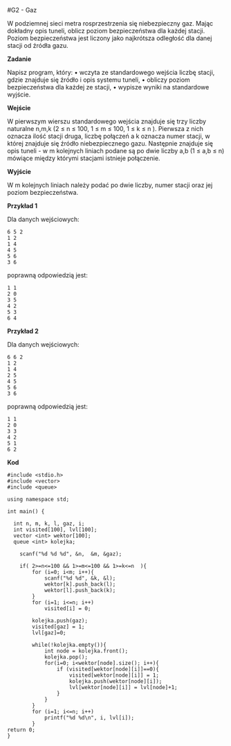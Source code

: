 #G2 - Gaz

W podziemnej sieci metra rosprzestrzenia się niebezpieczny gaz. Mając dokładny opis tuneli, oblicz poziom bezpieczeństwa dla każdej stacji.
Poziom bezpieczeństwa jest liczony jako najkrótsza odległość dla danej stacji od źródła gazu.

**Zadanie**

Napisz program, który:
• wczyta ze standardowego wejścia liczbę stacji, gdzie znajduje się źródło i opis systemu tuneli,
• obliczy poziom bezpieczeństwa dla każdej ze stacji,
• wypisze wyniki na standardowe wyjście.

**Wejście**

W pierwszym wierszu standardowego wejścia znajduje się trzy liczby naturalne n,m,k (2 ≤ n ≤ 100, 1 ≤ m ≤ 100, 1 ≤ k ≤ n ). Pierwsza z nich oznacza ilość stacji druga, liczbę połączeń a k oznacza numer stacji, w której znajduje się źródło niebezpiecznego gazu. Następnie znajduje się opis tuneli - w m kolejnych liniach podane są po dwie liczby a,b (1 ≤ a,b ≤ n) mówiące między którymi stacjami istnieje połączenie.

**Wyjście**

W m kolejnych liniach należy podać po dwie liczby, numer stacji oraz jej poziom bezpieczeństwa.

**Przykład 1**

Dla danych wejściowych:

    6 5 2
    1 2
    1 4
    4 5
    5 6
    3 6

poprawną odpowiedzią jest:

    1 1
    2 0
    3 5
    4 2
    5 3
    6 4

**Przykład 2**

Dla danych wejściowych:

    6 6 2
    1 2
    1 4
    2 5
    4 5
    5 6
    3 6

poprawną odpowiedzią jest:

    1 1
    2 0
    3 3
    4 2
    5 1
    6 2

**Kod**

    #include <stdio.h>
    #include <vector>
    #include <queue>

    using namespace std;

    int main() {

      int n, m, k, l, gaz, i;
      int visited[100], lvl[100];
      vector <int> wektor[100];
      queue <int> kolejka;

        scanf("%d %d %d", &n,  &m, &gaz);

        if( 2>=n<=100 && 1>=m<=100 && 1>=k<=n  ){
            for (i=0; i<m; i++){
                scanf("%d %d", &k, &l);
                wektor[k].push_back(l);
                wektor[l].push_back(k);
            }
            for (i=1; i<=n; i++)
                visited[i] = 0;

            kolejka.push(gaz);
            visited[gaz] = 1;
            lvl[gaz]=0;

            while(!kolejka.empty()){
                int node = kolejka.front();
                kolejka.pop();
                for(i=0; i<wektor[node].size(); i++){
                    if (visited[wektor[node][i]]==0){
                        visited[wektor[node][i]] = 1;
                        kolejka.push(wektor[node][i]);
                        lvl[wektor[node][i]] = lvl[node]+1;
                    }
                }
            }
            for (i=1; i<=n; i++)
                printf("%d %d\n", i, lvl[i]);
            }
    return 0;
    }
